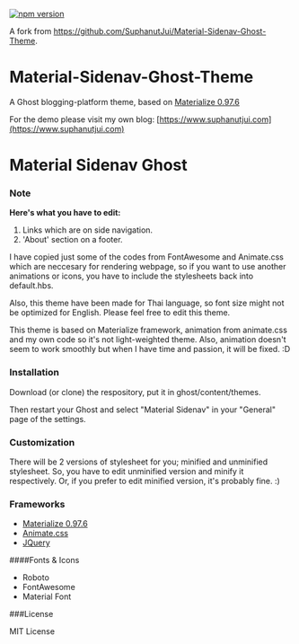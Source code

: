 [![npm version](https://badge.fury.io/js/neverendingqs-material-sidenav.svg)](https://badge.fury.io/js/neverendingqs-material-sidenav)

A fork from https://github.com/SuphanutJui/Material-Sidenav-Ghost-Theme.

# Material-Sidenav-Ghost-Theme
A Ghost blogging-platform theme, based on [Materialize 0.97.6](http://materializecss.com/)

For the demo please visit my own blog: [https://www.suphanutjui.com](https://www.suphanutjui.com)

# Material Sidenav Ghost

### Note

**Here's what you have to edit:** 
1. Links which are on side navigation.
2. 'About' section on a footer.

I have copied just some of the codes from FontAwesome and Animate.css which are neccesary for rendering webpage, so if you want to use another animations or icons, you have to include the stylesheets back into default.hbs.

Also, this theme have been made for Thai language, so font size might not be optimized for English. Please feel free to edit this theme.

This theme is based on Materialize framework, animation from animate.css and my own code so it's not light-weighted theme. Also, animation doesn't seem to work smoothly but when I have time and passion, it will be fixed. :D

### Installation

Download (or clone) the respository, put it in ghost/content/themes.

Then restart your Ghost and select "Material Sidenav" in your "General" page of the settings.

### Customization

There will be 2 versions of stylesheet for you; minified and unminified stylesheet. So, you have to edit unminified version and minify it respectively. Or, if you prefer to edit minified version, it's probably fine. :)

### Frameworks

* [Materialize 0.97.6](http://materializecss.com/)
* [Animate.css](https://daneden.github.io/animate.css/)
* [JQuery](https://jquery.com/)

####Fonts & Icons

* Roboto
* FontAwesome
* Material Font

###License 

MIT License


